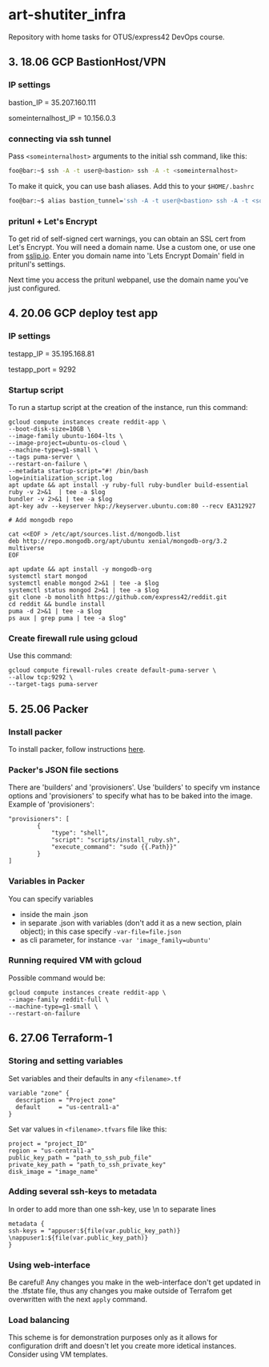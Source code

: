 # art-shutiter_infra

Repository with home tasks for OTUS/express42 DevOps course.

## 3. 18.06 GCP BastionHost/VPN

### IP settings

bastion_IP = 35.207.160.111 

someinternalhost_IP = 10.156.0.3

### connecting via ssh tunnel

Pass `<someinternalhost>` arguments to the initial ssh command, like this:

```bash
foo@bar:~$ ssh -A -t user@<bastion> ssh -A -t <someinternalhost>
```

To make it quick, you can use bash aliases. Add this to your `$HOME/.bashrc`

```bash
foo@bar:~$ alias bastion_tunnel='ssh -A -t user@<bastion> ssh -A -t <someinternalhost>'
```

### pritunl + Let's Encrypt

To get rid of self-signed cert warnings, you can obtain an SSL cert from Let's Encrypt.
You will need a domain name. Use a custom one, or use one from [sslip.io](https://sslip.io/).
Enter you domain name into 'Lets Encrypt Domain' field in pritunl's settings.

Next time you access the pritunl webpanel, use the domain name you've just configured.

## 4. 20.06 GCP deploy test app

### IP settings

testapp_IP = 35.195.168.81

testapp_port = 9292

### Startup script

To run a startup script at the creation of the instance, run this command:

```shell
gcloud compute instances create reddit-app \
--boot-disk-size=10GB \
--image-family ubuntu-1604-lts \
--image-project=ubuntu-os-cloud \
--machine-type=g1-small \
--tags puma-server \
--restart-on-failure \
--metadata startup-script="#! /bin/bash
log=initialization_script.log
apt update && apt install -y ruby-full ruby-bundler build-essential
ruby -v 2>&1  | tee -a $log
bundler -v 2>&1 | tee -a $log
apt-key adv --keyserver hkp://keyserver.ubuntu.com:80 --recv EA312927

# Add mongodb repo

cat <<EOF > /etc/apt/sources.list.d/mongodb.list
deb http://repo.mongodb.org/apt/ubuntu xenial/mongodb-org/3.2 multiverse
EOF

apt update && apt install -y mongodb-org
systemctl start mongod
systemctl enable mongod 2>&1 | tee -a $log
systemctl status mongod 2>&1 | tee -a $log
git clone -b monolith https://github.com/express42/reddit.git
cd reddit && bundle install
puma -d 2>&1 | tee -a $log
ps aux | grep puma | tee -a $log"
```

### Create firewall rule using gcloud

Use this command:

```shell
gcloud compute firewall-rules create default-puma-server \
--allow tcp:9292 \
--target-tags puma-server
```

## 5. 25.06 Packer

### Install packer

To install packer, follow instructions [here](https://www.packer.io/intro/getting-started/install.html#precompiled-binaries).

### Packer's JSON file sections

There are 'builders' and 'provisioners'. Use 'builders' to specify vm instance options and 'provisioners' to specify what has to be baked into the image. Example of 'provisioners':

```
"provisioners": [
        {
            "type": "shell",
            "script": "scripts/install_ruby.sh",
            "execute_command": "sudo {{.Path}}"
        }
]
```

### Variables in Packer

You can specify variables
- inside the main .json
- in separate .json with variables (don't add it as a new section, plain object); in this case specify `-var-file=file.json`
- as cli parameter, for instance `-var 'image_family=ubuntu'`

### Running required VM with gcloud

Possible command would be:

```shell
gcloud compute instances create reddit-app \
--image-family reddit-full \
--machine-type=g1-small \
--restart-on-failure
```

## 6. 27.06 Terraform-1

### Storing and setting variables

Set variables and their defaults in any `<filename>.tf`

```
variable "zone" {
  description = "Project zone"
  default     = "us-central1-a"
}
```

Set var values in `<filename>.tfvars` file like this:

```
project = "project_ID"
region = "us-central1-a"
public_key_path = "path_to_ssh_pub_file"
private_key_path = "path_to_ssh_private_key"
disk_image = "image_name"
```

### Adding several ssh-keys to metadata

In order to add more than one ssh-key, use \n to separate lines

```
metadata {
ssh-keys = "appuser:${file(var.public_key_path)} \nappuser1:${file(var.public_key_path)}
}
```

### Using web-interface

Be careful! Any changes you make in the web-interface don't get updated in the .tfstate file, thus any changes you make outside of Terrafom get overwritten with the next `apply` command.

### Load balancing

This scheme is for demonstration purposes only as it allows for configuration drift and doesn't let you create more idetical instances. Consider using VM templates.


